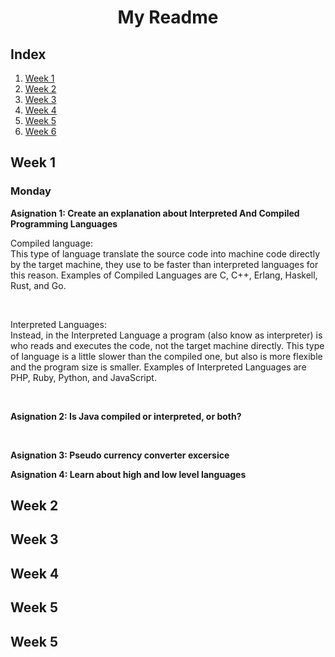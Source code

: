 <h1 align="center">My Readme</h>

## Index
1. [Week 1](#week-1)
2. [Week 2](#week-2)
3. [Week 3](#week-3)
4. [Week 4](#week-4)
5. [Week 5](#week-5)
6. [Week 6](#week-6)

<h2 id="week-1">Week 1</h2>
    <h3>Monday</h3>
        <p><b>Asignation 1: Create an explanation about Interpreted And Compiled Programming Languages</b></p<>
        <p>Compiled language:<br>
        This type of language translate the source code into machine code directly by the target machine, they use to be faster than interpreted languages for this reason. Examples of Compiled Languages are C, C++, Erlang, Haskell, Rust, and Go. </p>
        <br>
        <p>Interpreted Languages:<br>
        Instead, in the Interpreted Language a program (also know as interpreter) is who reads and executes the code, not the target machine directly. This type of language is a little slower than the compiled one, but also is more flexible and the program size is smaller. Examples of Interpreted Languages are PHP, Ruby, Python, and JavaScript. </p>
<br>
        <p><b>Asignation 2: Is Java compiled or interpreted, or both? <b></p> 
<br>
        <p><b>Asignation 3: Pseudo currency     converter excersice</b</p>
<br>


<p><b>Asignation 4:</b> Learn about high and low level languages</p>

<h2 id="week-2">Week 2</h3>
<h2 id="week-3">Week 3</h3>
<h2 id="week-4">Week 4</h3>
<h2 id="week-5">Week 5</h3>
<h2 id="week-6">Week 5</h3>